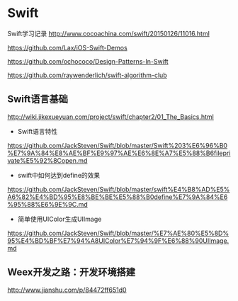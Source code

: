# Swift
Swift学习记录
http://www.cocoachina.com/swift/20150126/11016.html

https://github.com/Lax/iOS-Swift-Demos

https://github.com/ochococo/Design-Patterns-In-Swift

https://github.com/raywenderlich/swift-algorithm-club

## Swift语言基础
http://wiki.jikexueyuan.com/project/swift/chapter2/01_The_Basics.html

- Swift语言特性

https://github.com/JackSteven/Swift/blob/master/Swift%203%E6%96%B0%E7%9A%84%E8%AE%BF%E9%97%AE%E6%8E%A7%E5%88%B6fileprivate%E5%92%8Copen.md

- swift中如何达到define的效果

https://github.com/JackSteven/Swift/blob/master/swift%E4%B8%AD%E5%A6%82%E4%BD%95%E8%BE%BE%E5%88%B0define%E7%9A%84%E6%95%88%E6%9E%9C.md

- 简单使用UIColor生成UIImage

https://github.com/JackSteven/Swift/blob/master/%E7%AE%80%E5%8D%95%E4%BD%BF%E7%94%A8UIColor%E7%94%9F%E6%88%90UIImage.md



## Weex开发之路：开发环境搭建
http://www.jianshu.com/p/84472ff651d0
